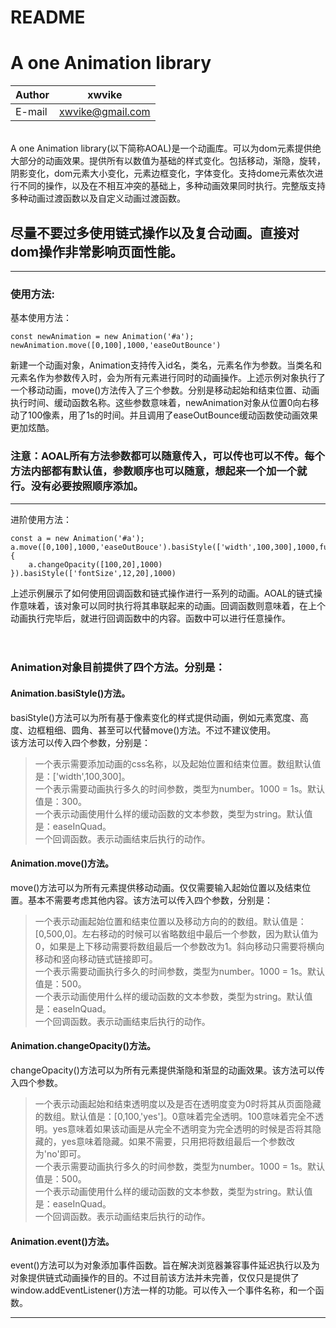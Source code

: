 # README

# A one Animation library<br>
|Author|xwvike|
|---|---|
|E-mail|xwvike@gmail.com|
<br>
	A one Animation library(以下简称AOAL)是一个动画库。可以为dom元素提供绝大部分的动画效果。提供所有以数值为基础的样式变化。包括移动，渐隐，旋转，阴影变化，dom元素大小变化，元素边框变化，字体变化。支持dome元素依次进行不同的操作，以及在不相互冲突的基础上，多种动画效果同时执行。完整版支持多种动画过渡函数以及自定义动画过渡函数。<br>

## 尽量不要过多使用链式操作以及复合动画。直接对dom操作非常影响页面性能。
---
### 使用方法:
基本使用方法：
```
const newAnimation = new Animation('#a');
newAnimation.move([0,100],1000,'easeOutBounce')

```
新建一个动画对象，Animation支持传入id名，类名，元素名作为参数。当类名和元素名作为参数传入时，会为所有元素进行同时的动画操作。上述示例对象执行了一个移动动画，move()方法传入了三个参数。分别是移动起始和结束位置、动画执行时间、缓动函数名称。这些参数意味着，newAnimation对象从位置0向右移动了100像素，用了1s的时间。并且调用了easeOutBounce缓动函数使动画效果更加炫酷。

### 注意：AOAL所有方法参数都可以随意传入，可以传也可以不传。每个方法内部都有默认值，参数顺序也可以随意，想起来一个加一个就行。没有必要按照顺序添加。
---
进阶使用方法：
```
const a = new Animation('#a');
a.move([0,100],1000,'easeOutBouce').basiStyle(['width',100,300],1000,function(){
    a.changeOpacity([100,20],1000)
}).basiStyle(['fontSize',12,20],1000)
```
上述示例展示了如何使用回调函数和链式操作进行一系列的动画。AOAL的链式操作意味着，该对象可以同时执行将其串联起来的动画。回调函数则意味着，在上个动画执行完毕后，就进行回调函数中的内容。函数中可以进行任意操作。
<br>
<br>
<br>
### Animation对象目前提供了四个方法。分别是：
#### Animation.basiStyle()方法。<br>
basiStyle()方法可以为所有基于像素变化的样式提供动画，例如元素宽度、高度、边框粗细、圆角、甚至可以代替move()方法。不过不建议使用。<br>
该方法可以传入四个参数，分别是：<br>
>一个表示需要添加动画的css名称，以及起始位置和结束位置。数组默认值是：['width',100,300]。<br>
>一个表示需要动画执行多久的时间参数，类型为number。1000 = 1s。默认值是：300。<br>
>一个表示动画使用什么样的缓动函数的文本参数，类型为string。默认值是：easeInQuad。<br>
>一个回调函数。表示动画结束后执行的动作。<br>
#### Animation.move()方法。
move()方法可以为所有元素提供移动动画。仅仅需要输入起始位置以及结束位置。基本不需要考虑其他内容。该方法可以传入四个参数，分别是：<br>
>一个表示动画起始位置和结束位置以及移动方向的的数组。默认值是：[0,500,0]。左右移动的时候可以省略数组中最后一个参数，因为默认值为0，如果是上下移动需要将数组最后一个参数改为1。斜向移动只需要将横向移动和竖向移动链式链接即可。<br>
>一个表示需要动画执行多久的时间参数，类型为number。1000 = 1s。默认值是：500。<br>
>一个表示动画使用什么样的缓动函数的文本参数，类型为string。默认值是：easeInQuad。<br>
>一个回调函数。表示动画结束后执行的动作。<br>
#### Animation.changeOpacity()方法。
changeOpacity()方法可以为所有元素提供渐隐和渐显的动画效果。该方法可以传入四个参数。<br>
>一个表示动画起始和结束透明度以及是否在透明度变为0时将其从页面隐藏的数组。默认值是：[0,100,'yes']。0意味着完全透明。100意味着完全不透明。yes意味着如果该动画是从完全不透明变为完全透明的时候是否将其隐藏的，yes意味着隐藏。如果不需要，只用把将数组最后一个参数改为'no'即可。<br>
>一个表示需要动画执行多久的时间参数，类型为number。1000 = 1s。默认值是：500。<br>
>一个表示动画使用什么样的缓动函数的文本参数，类型为string。默认值是：easeInQuad。<br>
>一个回调函数。表示动画结束后执行的动作。<br>
#### Animation.event()方法。
event()方法可以为对象添加事件函数。旨在解决浏览器兼容事件延迟执行以及为对象提供链式动画操作的目的。不过目前该方法并未完善，仅仅只是提供了window.addEventListener()方法一样的功能。可以传入一个事件名称，和一个函数。<br>

---

















